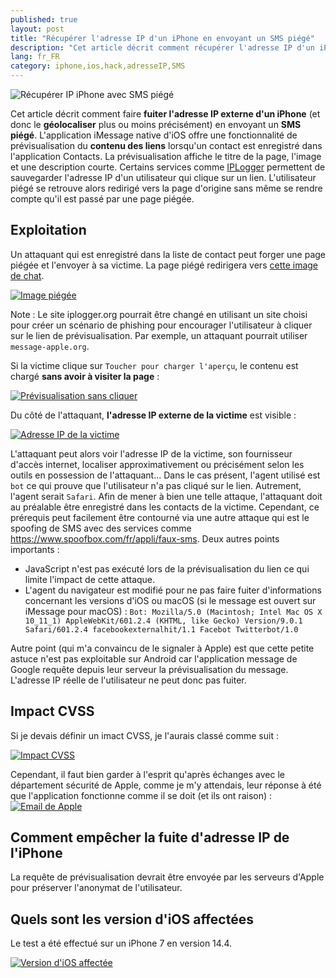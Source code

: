 ```yaml
---
published: true
layout: post
title: "Récupérer l'adresse IP d'un iPhone en envoyant un SMS piégé"
description: "Cet article décrit comment récupérer l'adresse IP d'un iPhone en envoyant un SMS piégé."
lang: fr_FR
category: iphone,ios,hack,adresseIP,SMS
---
```

![Récupérer IP iPhone avec SMS piégé](/assets/images/2021-03-14-Recuperer-adresse-IP-iphone-avec-sms-piege/illustration.jpg)

Cet article décrit comment faire **fuiter l'adresse IP externe d'un iPhone** (et donc le **géolocaliser** plus ou moins précisément) en envoyant un **SMS piégé**.
L'application iMessage native d'iOS offre une fonctionnalité de prévisualisation du **contenu des liens** lorsqu'un contact est enregistré dans l'application Contacts.
La prévisualisation affiche le titre de la page, l'image et une description courte.
Certains services comme [IPLogger](https://iplogger.org) permettent de sauvegarder l'adresse IP d'un utilisateur qui clique sur un lien. L'utilisateur piégé se retrouve alors redirigé vers la page d'origine sans même se rendre compte qu'il est passé par une page piégée.

## Exploitation
Un attaquant qui est enregistré dans la liste de contact peut forger une page piégée et l'envoyer à sa victime. La page piégé redirigera vers [cette image de chat](https://www.zooplus.fr/magazine/wp-content/uploads/2019/06/comprendre-le-langage-des-chats.jpg).

[![Image piégée](/assets/images/2021-03-14-Recuperer-adresse-IP-iphone-avec-sms-piege/no_previsualisation.PNG)](/assets/images/2021-03-14-Recuperer-adresse-IP-iphone-avec-sms-piege/no_previsualisation.PNG)

Note : Le site iplogger.org pourrait être changé en utilisant un site choisi pour créer un scénario de phishing pour encourager l'utilisateur à cliquer sur le lien de prévisualisation. Par exemple, un attaquant pourrait utiliser `message-apple.org`.

Si la victime clique sur `Toucher pour charger l'aperçu`, le contenu est chargé **sans avoir à visiter la page** :

[![Prévisualisation sans cliquer](/assets/images/2021-03-14-Recuperer-adresse-IP-iphone-avec-sms-piege/previsualisation.PNG)](/assets/images/2021-03-14-Recuperer-adresse-IP-iphone-avec-sms-piege/previsualisation.PNG)

Du côté de l'attaquant, **l'adresse IP externe de la victime** est visible :

[![Adresse IP de la victime](/assets/images/2021-03-14-Recuperer-adresse-IP-iphone-avec-sms-piege/IP.PNG)](/assets/images/2021-03-14-Recuperer-adresse-IP-iphone-avec-sms-piege/IP.PNG)

L'attaquant peut alors voir l'adresse IP de la victime, son fournisseur d'accès internet, localiser approximativement ou précisément selon les outils en possession de l'attaquant...
Dans le cas présent, l'agent utilisé est `bot` ce qui prouve que l'utilisateur n'a pas cliqué sur le lien. Autrement, l'agent serait `Safari`.
Afin de mener à bien une telle attaque, l'attaquant doit au préalable être enregistré dans les contacts de la victime. Cependant, ce prérequis peut facilement être contourné via une autre attaque qui est le spoofing de SMS avec des services comme https://www.spoofbox.com/fr/appli/faux-sms.
Deux autres points importants :
- JavaScript n'est pas exécuté lors de la prévisualisation du lien ce qui limite l'impact de cette attaque.
- L'agent du navigateur est modifié pour ne pas faire fuiter d'informations concernant les versions d'iOS ou macOS (si le message est ouvert sur iMessage pour macOS) : `Bot: Mozilla/5.0 (Macintosh; Intel Mac OS X 10_11_1) AppleWebKit/601.2.4 (KHTML, like Gecko) Version/9.0.1 Safari/601.2.4 facebookexternalhit/1.1 Facebot Twitterbot/1.0`

Autre point (qui m'a convaincu de le signaler à Apple) est que cette petite astuce n'est pas exploitable sur Android car l'application message de Google requête depuis leur serveur la prévisualisation du message. L'adresse IP réelle de l'utilisateur ne peut donc pas fuiter.

## Impact CVSS
Si je devais définir un imact CVSS, je l'aurais classé comme suit :

[![Impact CVSS](/assets/images/2021-03-14-Recuperer-adresse-IP-iphone-avec-sms-piege/CVSS.PNG)](/assets/images/2021-03-14-Recuperer-adresse-IP-iphone-avec-sms-piege/CVSS.PNG)

Cependant, il faut bien garder à l'esprit qu'après échanges avec le département sécurité de Apple, comme je m'y attendais, leur réponse à été que l'application fonctionne comme il se doit (et ils ont raison) :
[![Email de Apple](/assets/images/2021-03-14-Recuperer-adresse-IP-iphone-avec-sms-piege/email.PNG)](/assets/images/2021-03-14-Recuperer-adresse-IP-iphone-avec-sms-piege/email.PNG)


## Comment empêcher la fuite d'adresse IP de l'iPhone
La requête de prévisualisation devrait être envoyée par les serveurs d'Apple pour préserver l'anonymat de l'utilisateur.

## Quels sont les version d'iOS affectées
Le test a été effectué sur un iPhone 7 en version 14.4.

[![Version d'iOS affectée](/assets/images/2021-03-14-Recuperer-adresse-IP-iphone-avec-sms-piege/details.PNG)](/assets/images/2021-03-14-Recuperer-adresse-IP-iphone-avec-sms-piege/details.PNG)